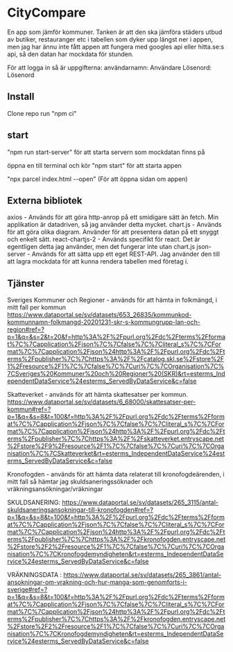 # CityCompare

En app som jämför kommuner. Tanken är att den ska jämföra städers utbud av butiker, restauranger etc i tabellen som dyker upp längst ner i appen, men jag har ännu inte fått appen att fungera med googles api eller hitta.se:s api, så den datan har mockdata för stunden. 

För att logga in så är uppgifterna:
användarnamn: Användare
Lösenord:   Lösenord

## Install

Clone repo
run "npm ci"

## start

 "npm run start-server" för att starta servern som mockdatan finns på

öppna en till terminal och kör "npm start" för att starta appen

"npx parcel index.html --open" (För att öppna sidan om appen)



## Externa bibliotek
axios - Används för att göra http-anrop på ett smidigare sätt än fetch. Min applikation är datadriven, så jag använder detta mycket. 
chart.js - Används för att göra olika diagram. Använder för att presentera datan på ett snyggt och enkelt sätt.
react-chartjs-2 - Används specifikt för react. Det är egentligen detta jag använder, men det fungerar inte utan chart.js
json-server - Används för att sätta upp ett eget REST-API. Jag använder den till att lagra mockdata för att kunna rendera tabellen med företag i.


## Tjänster
Sveriges Kommuner och Regioner - används för att hämta in folkmängd, i mitt fall per kommun https://www.dataportal.se/sv/datasets/653_26835/kommunkod-kommunnamn-folkmangd-20201231-skr-s-kommungrupp-lan-och-region#ref=?p=1&q=&s=2&t=20&f=http%3A%2F%2Fpurl.org%2Fdc%2Fterms%2Fformat%7C%7Capplication%2Fjson%7C%7Cfalse%7C%7Cliteral_s%7C%7CFormat%7C%7Capplication%2Fjson%24http%3A%2F%2Fpurl.org%2Fdc%2Fterms%2Fpublisher%7C%7Chttps%3A%2F%2Fcatalog.skl.se%2Fstore%2F1%2Fresource%2F1%7C%7Cfalse%7C%7Curi%7C%7COrganisation%7C%7CSveriges%20Kommuner%20och%20Regioner%20(SKR)&rt=esterms_IndependentDataService%24esterms_ServedByDataService&c=false

Skatteverket - används för att hämta skattesatser per kommun. https://www.dataportal.se/sv/datasets/6_68000/skattesatser-per-kommun#ref=?p=1&q=&s=8&t=100&f=http%3A%2F%2Fpurl.org%2Fdc%2Fterms%2Fformat%7C%7Capplication%2Fjson%7C%7Cfalse%7C%7Cliteral_s%7C%7CFormat%7C%7Capplication%2Fjson%24http%3A%2F%2Fpurl.org%2Fdc%2Fterms%2Fpublisher%7C%7Chttps%3A%2F%2Fskatteverket.entryscape.net%2Fstore%2F9%2Fresource%2F1%7C%7Cfalse%7C%7Curi%7C%7COrganisation%7C%7CSkatteverket&rt=esterms_IndependentDataService%24esterms_ServedByDataService&c=false

Kronofogden - används för att hämta data relaterat till kronofogdeärenden, i mitt fall så hämtar jag skuldsaneringssöknader och vräkningsansökningar/vräkningar

SKULDSANERING: https://www.dataportal.se/sv/datasets/265_3115/antal-skuldsaneringsansokningar-till-kronofogden#ref=?p=1&q=&s=8&t=100&f=http%3A%2F%2Fpurl.org%2Fdc%2Fterms%2Fformat%7C%7Capplication%2Fjson%7C%7Cfalse%7C%7Cliteral_s%7C%7CFormat%7C%7Capplication%2Fjson%24http%3A%2F%2Fpurl.org%2Fdc%2Fterms%2Fpublisher%7C%7Chttps%3A%2F%2Fkronofogden.entryscape.net%2Fstore%2F2%2Fresource%2F1%7C%7Cfalse%7C%7Curi%7C%7COrganisation%7C%7CKronofogdemyndigheten&rt=esterms_IndependentDataService%24esterms_ServedByDataService&c=false

VRÄKNINGSDATA : https://www.dataportal.se/sv/datasets/265_3861/antal-ansokningar-om-vrakning-och-hur-manga-som-genomforts-i-sverige#ref=?p=1&q=&s=8&t=100&f=http%3A%2F%2Fpurl.org%2Fdc%2Fterms%2Fformat%7C%7Capplication%2Fjson%7C%7Cfalse%7C%7Cliteral_s%7C%7CFormat%7C%7Capplication%2Fjson%24http%3A%2F%2Fpurl.org%2Fdc%2Fterms%2Fpublisher%7C%7Chttps%3A%2F%2Fkronofogden.entryscape.net%2Fstore%2F2%2Fresource%2F1%7C%7Cfalse%7C%7Curi%7C%7COrganisation%7C%7CKronofogdemyndigheten&rt=esterms_IndependentDataService%24esterms_ServedByDataService&c=false

